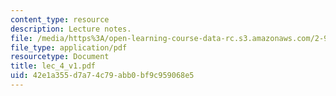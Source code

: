 ```yaml
---
content_type: resource
description: Lecture notes.
file: /media/https%3A/open-learning-course-data-rc.s3.amazonaws.com/2-997-decision-making-in-large-scale-systems-spring-2004/42e1a355d7a74c79abb0bf9c959068e5_lec_4_v1.pdf
file_type: application/pdf
resourcetype: Document
title: lec_4_v1.pdf
uid: 42e1a355-d7a7-4c79-abb0-bf9c959068e5
---
```

